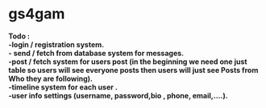 # gs4gam  
<b>Todo<b/> :<br/>
   -<b>login / registration system.</b><br/>
   -<b> send / fetch from database system for messages.</b><br/>
   -<b>post / fetch system</b> for users post (in the beginning we need one just table so users will see everyone posts  then users will just see Posts from Who they are following).<br/>
   -<b>timeline system for each user .</b><br/>
   -<b>user info settings</b> (username, password,bio , phone, email,....).
   
